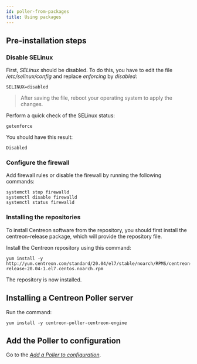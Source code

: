 ```yaml
---
id: poller-from-packages
title: Using packages 
---
```


## Pre-installation steps

### Disable SELinux

First, *SELinux* should be disabled. To do this, you have to edit the file
*/etc/selinux/config* and replace *enforcing* by *disabled*:

``` shell
SELINUX=disabled
```

> After saving the file, reboot your operating system to apply the changes.

Perform a quick check of the SELinux status:

``` shell
getenforce
```

You should have this result:

``` shell
Disabled
```

### Configure the firewall

Add firewall rules or disable the firewall by running the following commands:

``` shell
systemctl stop firewalld
systemctl disable firewalld
systemctl status firewalld
```

### Installing the repositories

To install Centreon software from the repository, you should first install the
centreon-release package, which will provide the repository file.

Install the Centreon repository using this command:

``` shell
yum install -y http://yum.centreon.com/standard/20.04/el7/stable/noarch/RPMS/centreon-release-20.04-1.el7.centos.noarch.rpm
```

The repository is now installed.

## Installing a Centreon Poller server

Run the command:

``` shell
yum install -y centreon-poller-centreon-engine
```

## Add the Poller to configuration

Go to the *[Add a Poller to configuration](add-poller-to-configuration.html)*.

